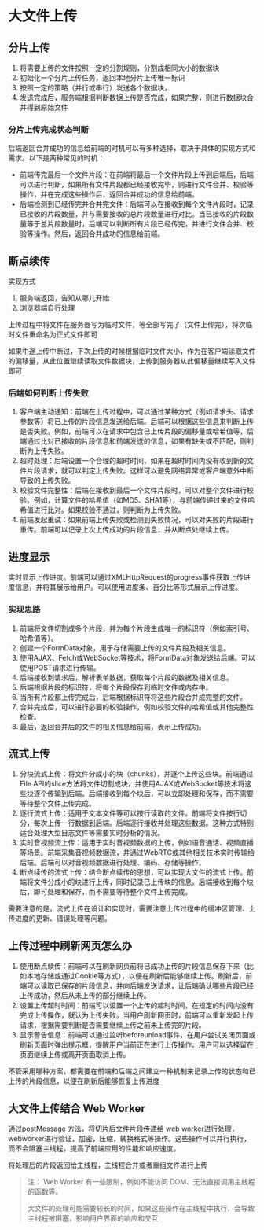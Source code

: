 # 大文件上传

## 分片上传

1. 将需要上传的文件按照一定的分割规则，分割成相同大小的数据块
2. 初始化一个分片上传任务，返回本地分片上传唯一标识
3. 按照一定的策略（并行或串行）发送各个数据块，
4. 发送完成后，服务端根据判断数据上传是否完成，如果完整，则进行数据块合并得到原始文件

### 分片上传完成状态判断

后端返回合并成功的信息给前端的时机可以有多种选择，取决于具体的实现方式和需求。以下是两种常见的时机：

+ 前端传完最后一个文件片段：在前端将最后一个文件片段上传到后端后，后端可以进行判断，如果所有文件片段都已经接收完毕，则进行文件合并、校验等操作，并在完成这些操作后，返回合并成功的信息给前端。
+ 后端检测到已经传完并合并完文件：后端可以在接收到每个文件片段时，记录已接收的片段数量，并与需要接收的总片段数量进行对比。当已接收的片段数量等于总片段数量时，后端可以判断所有片段已经传完，并进行文件合并、校验等操作。然后，返回合并成功的信息给前端。

## 断点续传

实现方式

1. 服务端返回，告知从哪儿开始
2. 浏览器端自行处理

上传过程中将文件在服务器写为临时文件，等全部写完了（文件上传完），将次临时文件重命名为正式文件即可

如果中途上传中断过，下次上传的时候根据临时文件大小，作为在客户端读取文件的偏移量，从此位置继续读取文件数据块，上传到服务器从此偏移量继续写入文件即可

### 后端如何判断上传失败

1. 客户端主动通知：前端在上传过程中，可以通过某种方式（例如请求头、请求参数等）将已上传的片段信息发送给后端。后端可以根据这些信息来判断上传是否失败。例如，前端可以在请求中包含已上传片段的偏移量或哈希值等，后端通过比对已接收的片段信息和前端发送的信息，如果有缺失或不匹配，则判断为上传失败。
2. 超时处理：后端设置一个合理的超时时间，如果在超时时间内没有收到新的文件片段请求，就可以判定上传失败。这样可以避免网络异常或客户端意外中断导致的上传失败。
3. 校验文件完整性：后端在接收到最后一个文件片段时，可以对整个文件进行校验。例如，计算文件的哈希值（如MD5、SHA1等），与前端传递过来的文件哈希值进行比对。如果校验不通过，则判断为上传失败。
4. 前端发起重试：如果前端上传失败或检测到失败情况，可以对失败的片段进行重传。前端可以记录上次上传成功的片段信息，并从断点处继续上传。

## 进度显示

实时显示上传进度。前端可以通过XMLHttpRequest的progress事件获取上传进度信息，并将其展示给用户。可以使用进度条、百分比等形式展示上传进度。

### 实现思路

1. 前端将文件切割成多个片段，并为每个片段生成唯一的标识符（例如索引号、哈希值等）。
2. 创建一个FormData对象，用于存储需要上传的文件片段及相关信息。
3. 使用AJAX、Fetch或WebSocket等技术，将FormData对象发送给后端。可以使用POST请求进行传输。
4. 后端接收到请求后，解析表单数据，获取每个片段的数据及相关信息。
5. 后端根据片段的标识符，将每个片段保存到临时文件或内存中。
6. 当所有片段都上传完成后，后端根据标识符将这些片段合并成完整的文件。
7. 合并完成后，可以进行必要的校验操作，例如校验文件的哈希值或其他完整性检查。
8. 最后，返回合并后的文件的相关信息给前端，表示上传成功。

## 流式上传

1. 分块流式上传：将文件分成小的块（chunks），并逐个上传这些块。前端通过File API的slice方法将文件切割成块，并使用AJAX或WebSocket等技术将这些块逐个传输到后端。后端接收到每个块后，可以立即处理和保存，而不需要等待整个文件上传完成。
2. 逐行流式上传：适用于文本文件等可以按行读取的文件。前端将文件按行切分，每次上传一行数据到后端。后端逐行接收并处理这些数据。这种方式特别适合处理大型日志文件等需要实时分析的情况。
3. 实时音视频流上传：适用于实时音视频数据的上传，例如语音通话、视频直播等场景。前端采集音视频数据流，并通过WebRTC或其他相关技术实时传输给后端。后端可以对音视频数据进行处理、编码、存储等操作。
4. 断点续传的流式上传：结合断点续传的思想，可以实现大文件的流式上传。前端将文件分成小的块进行上传，同时记录已上传块的信息。后端接收到每个块后，即可处理和保存，而不需要等待整个文件上传完成。

需要注意的是，流式上传在设计和实现时，需要注意上传过程中的缓冲区管理、上传进度的更新、错误处理等问题。

## 上传过程中刷新网页怎么办

1. 使用断点续传：前端可以在刷新网页前将已成功上传的片段信息保存下来（比如本地存储或通过Cookie等方式），以便在刷新后能够继续上传。刷新后，前端可以读取已保存的片段信息，并向后端发送请求，让后端确认哪些片段已经上传成功，然后从未上传的部分继续上传。
2. 设置上传超时时间：前端可以设置一个上传的超时时间，在规定的时间内没有完成上传操作，就认为上传失败。当用户刷新网页时，前端可以重新发起上传请求，根据需要判断是否需要继续上传之前未上传完的片段。
3. 显示警告信息：前端可以通过监听beforeunload事件，在用户尝试关闭页面或刷新页面时弹出提示框，提醒用户当前正在进行上传操作。用户可以选择留在页面继续上传或离开页面取消上传。

不管采用哪种方案，都需要在前端和后端之间建立一种机制来记录上传的状态和已上传的片段信息，以便在刷新后能够恢复上传进度

## 大文件上传结合 Web Worker

通过postMessage 方法，将切片后文件片段传递给 web worker进行处理，webworker进行验证，加密，压缩，转换格式等操作。这些操作可以并行执行，而不会阻塞主线程，提高了前端应用的性能和响应速度。

将处理后的片段返回给主线程，主线程合并或者重组文件进行上传

> 注：
> Web Worker 有一些限制，例如不能访问 DOM、无法直接调用主线程的函数等。
>
> 大文件的处理可能需要较长的时间，如果这些操作在主线程中执行，会导致主线程被阻塞，影响用户界面的响应和交互
